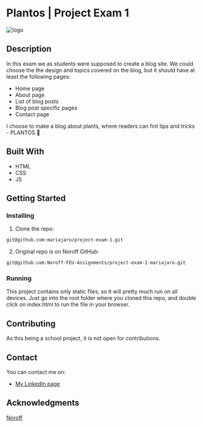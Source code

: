 # Plantos | Project Exam 1

![logo](images/classic-wooden-chair-by-fiddle-leaf-fig-plant.jpg)


## Description

In this exam we as students were supposed to create a blog site. We could choose the the design and topics covered on the blog, but it should have at least the following pages:

- Home page
- About page
- List of blog posts
- Blog post specific pages
- Contact page

I choose to make a blog about plants, where readers can fint tips and tricks - PLANTOS 🌱

## Built With

- HTML
- CSS
- JS

## Getting Started

### Installing 

1. Clone the repo:

```bash
git@github.com:mariajaro/project-exam-1.git
```

2. Original repo is on Noroff GitHub:

```bash
git@github.com:Noroff-FEU-Assignments/project-exam-1-mariajaro.git
```

### Running

This project contains only static files, so it will pretty much run on all devices. Just go into the root folder where you cloned this repo, and double click on index.html to run the file in your browser.

## Contributing

As this being a school project, it is not open for contributions.

## Contact

You can contact me on:
- [My LinkedIn page](https://www.linkedin.com/in/maria-jaroszewska-94a63b241/)


## Acknowledgments

[Noroff](https://www.noroff.no/en)
